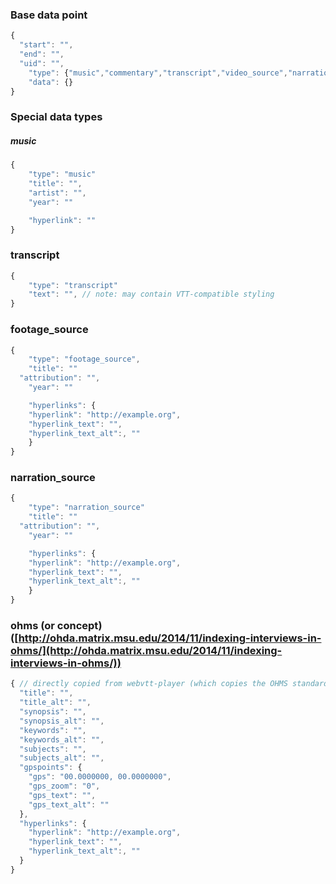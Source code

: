 ### Base data point

```jsx
{
  "start": "",
  "end": "",
  "uid": "",
	"type": {"music","commentary","transcript","video_source","narration_source", "ohms"}
	"data": {}
}

```

### Special data types

##### music

```jsx
{
	"type": "music"
	"title": "",
	"artist": "",
	"year": ""

	"hyperlink": ""
}
```

### **transcript**

```jsx
{
	"type": "transcript"
	"text": "", // note: may contain VTT-compatible styling 
}
```

### **footage_source**

```jsx
{
	"type": "footage_source",
	"title": ""
  "attribution": "",
	"year": ""

	"hyperlinks": {
    "hyperlink": "http://example.org",
    "hyperlink_text": "",
    "hyperlink_text_alt":, ""
	}
}
```

### **narration_source**

```jsx
{
	"type": "narration_source"
	"title": ""
  "attribution": "",
	"year": ""

	"hyperlinks": {
    "hyperlink": "http://example.org",
    "hyperlink_text": "",
    "hyperlink_text_alt":, ""
	}
}
```

### **ohms** (or **concept**) ([http://ohda.matrix.msu.edu/2014/11/indexing-interviews-in-ohms/](http://ohda.matrix.msu.edu/2014/11/indexing-interviews-in-ohms/))

```jsx
{ // directly copied from webvtt-player (which copies the OHMS standard)
  "title": "",
  "title_alt": "",
  "synopsis": "",
  "synopsis_alt": "",
  "keywords": "",
  "keywords_alt": "",
  "subjects": "",
  "subjects_alt": "",
  "gpspoints": {
    "gps": "00.0000000, 00.0000000",
    "gps_zoom": "0",
    "gps_text": "",
    "gps_text_alt": ""
  },
  "hyperlinks": {
    "hyperlink": "http://example.org",
    "hyperlink_text": "",
    "hyperlink_text_alt":, ""
  }
}
```